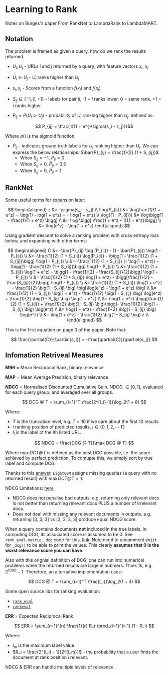 # Learning to Rank

Notes on Burges's paper From RankNet to LambdaRank to LambdaMART.

## Notation

The problem is framed as given a query, how do we rank the results returned.

- $U_i, U_j$ - URLs $i$ and $j$ returned by a query, with feature vectors $x_i$, $x_j$

- $U_i \vartriangleright U_j$ - $U_i$ ranks higher than $U_j$

- $s_i, s_j$ - Scores from a function $f(x_i)$ and $f(x_j)$

- $S_{ij} \in \{ -1, 0, +1\}$ - labels for pair $ij$, -1 = $i$ ranks lower, 0 = same rank, +1 = $i$ ranks higher.

- $P_{ij} = P(U_i \vartriangleright U_j)$ - probability of $U_i$ ranking higher than $U_j$. defined as:

$$ P_{ij} = \frac{1}{1 + e^{-\sigma(s_i - s_j)}}$$

Where $\sigma()$ is the sigmoid function.

- $\bar{P}_{ij}$ - indicates ground truth labels for $U_i$ ranking higher than $U_j$.
  We can express the below relationships: $\bar{P}_{ij} = \frac{1}{2} (1 + S_{ij})$
  - When $S_{ij} = -1$, $\bar{P}_{ij} = 0$
  - When $S_{ij} = 0$, $\bar{P}_{ij} = 0.5$
  - When $S_{ij} = 0$, $\bar{P}_{ij} = 1$

## RankNet

Some useful terms for expansion later:

$$
\begin{aligned}
z &= -\sigma(s_i - s_j) \\
\log{P_{ij}} &= \log\frac{1}{1 + e^z} = \log(1) - log(1 + e^z) = - \log(1 + e^z) \\
\log({1 - P_{ij}}) &= \log\bigg[1 - \frac{1}{1 + e^z} \bigg] \\
&= \log \bigg[ \frac{1 + e^z - 1}{1 + e^z}\bigg] \\
&= \log(e^z) - \log(1 + e^z)
\end{aligned}
$$

Using gradient descent to solve a ranking problem with cross entropy loss below,
and expanding with other terms:

$$
\begin{aligned}
C &= -\bar{P}_{ij} \log (P_{ij}) - (1 - \bar{P}_{ij}) \log(1 - P_{ij}) \\
&= -\frac{1}{2} (1 + S_{ij}) \log(P_{ij}) - \bigg[1 - \frac{1}{2} (1 + S_{ij})\bigg] \log(1 - P_{ij}) \\
&= -\frac{1}{2} (1 + S_{ij}) (- \log(1 + e^z)) - \bigg[1 - \frac{1}{2} (1 + S_{ij})\bigg] \log(1 - P_{ij}) \\
&= \frac{1}{2} (1 + S_{ij}) \log(1 + e^z) - \bigg[1 - \frac{1}{2} - \frac{S_{ij}}{2}\bigg] \log(1 - P_{ij}) \\
&= \frac{1}{2} (1 + S_{ij}) \log(1 + e^z) - \bigg[\frac{1}{2} - \frac{S_{ij}}{2}\bigg] \log(1 - P_{ij}) \\
&= \frac{1}{2} (1 + S_{ij}) \log(1 + e^z) - \frac{1}{2} \big(1 - S_{ij} \big) \big[\log(e^z) - \log(1 + e^z) \big] \\
&= \frac{1}{2} (1 + S_{ij}) \log(1 + e^z) - \frac{1}{2} \big(1 - S_{ij} \big) \log(e^z) + \frac{1}{2} \big(1 - S_{ij} \big) \log(1 + e^z) \\
&= \log(1 + e^z) \bigg[\frac{1}{2} (1 + S_{ij}) + \frac{1}{2} \big(1 - S_{ij} \big)\bigg]- \frac{1}{2} \big(1 - S_{ij} \big) \log(e^z) \\
&= \log(1 + e^z) - \frac{1}{2} \big(1 - S_{ij} \big) \log(e^z) \\
&= \log(1 + e^z) - \frac{1}{2} \big(1 - S_{ij} \big) z \\
\end{aligned}
$$

This is the first equation on page 3 of the paper. Note that:

$$ \frac{\partial{C}}{\partial{s_i}} = -\frac{\partial{C}}{\partial{s_j}} $$

## Infomation Retriveal Measures

**MRR** = Mean Reciprocal Rank, binary relevance

**MAP** = Mean Average Precision, binary relevance

**NDCG** = Normalised Discounted Cumulative Gain. NDCG $\in [0, 1]$,
evaluated for each query group, and averaged over all groups.

$$ DCG @ T = \sum_{i=1}^T \frac{2^{l_i}-1}{\log_2(1 + i)}  $$

Where:

- $T$ is the truncation level, e.g. $T=10$ if we care about the first 10 results
- $i$ ranking position of predicted results, $i \in \{0, 1, 2, \cdots\, T\}$
- $l_i$ is the label of the $i$th listed URL.

$$ NDCG = \frac{DCG @ T}{\max DCG @ T} $$

Where $\max DCT @ T$ is defined as the best DCG possible, i.e. the score achieved
by perfect prediction. To comupte this, we simply sort by true label and compute
DCG.

Thanks to this [answer](https://stats.stackexchange.com/questions/303385/how-does-xgboost-lightgbm-evaluate-ndcg-metric-for-ranking), `LightGBM`
assigns missing queries (a query with no returned result)
with $\max DCT @ T=1$.

NDCG Limitations:
[here](https://www.geeksforgeeks.org/normalized-discounted-cumulative-gain-multilabel-ranking-metrics-ml/)

- NDCG does not penalise bad outputs, e.g. returning only relevant docs is not
  better than returning relevant docs PLUS a number of irrelevant docs.
- Does not deal with missing any relevant documents in outputs, e.g. returning
  [3, 3, 3] vs [3, 3, 3, 3] produce equal NDCG score.

When a query contains documents **not** included in the true labels, in computing
DCG, its associated score is assumed to be 0. See `rank_eval.metric._dcg` code
for this, [link](https://github.com/AmenRa/rank_eval/blob/master/rank_eval/metrics.py#L132-L140). Note need to uncomment `@njit` for `_dcg()` to be able to print
the values. This clearly **assumes that 0 is the worst relevance score you
can have**.

Also with this orignial definition of DCG, one can run into numerical problems
when the returned results are large in nubmers. Think 1k, e.g. $2^{1000} - 1$.
Therefore, an alternative implementation uses:

$$ DCG @ T = \sum_{i=1}^T \frac{l_i}{\log_2(1 + i)}  $$

Some open source libs for ranking evaluation:

- [`rank_eval`](https://github.com/AmenRa/rank_eval)
- [`rankeval`](https://github.com/hpclab/rankeval)

**ERR** = Expected Reciprocal Rank

$$ ERR = \sum_{r=1}^{n} \frac{1}{r} R_r \prod_{i=1}^{r-1} (1 - R_i) $$

Where:

- $l_m$ is the maximum label value
- $R_i = \frac{2^{l_i} - 1}{2^{l_m}}$ - the probability that a user finds the
  document at rank position $i$ relevant.

NDCG & ERR can handle multiple levels of relevance.
